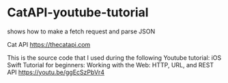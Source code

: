 # CatAPI-youtube-tutorial
shows how to make a fetch request and parse JSON

Cat API https://thecatapi.com

This is the source code that I used during the following Youtube tutorial:
iOS Swift Tutorial for beginners: Working with the Web: HTTP, URL,  and REST API https://youtu.be/ggEcSzPbVr4
